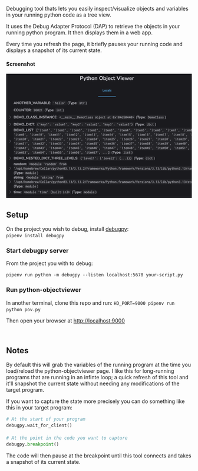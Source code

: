 Debugging tool thats lets you easily inspect/visualize objects and variables in your running python code as a tree view.  

It uses the Debug Adapter Protocol (DAP) to retrieve the objects in your running python program. It then displays them in a web app.  

Every time you refresh the page, it briefly pauses your running code and displays a snapshot of its current state.  



#### Screenshot
![Screenshot](screenshot.png)


## Setup
On the project you wish to debug, install [debugpy](https://github.com/microsoft/debugpy):  
`pipenv install debugpy`



### Start debugpy server
From the project you with to debug:
```
pipenv run python -m debugpy --listen localhost:5678 your-script.py
```

### Run python-objectviewer
In another terminal, clone this repo and run:
`HD_PORT=9000 pipenv run python pov.py`

Then open your browser at [http://localhost:9000](http://localhost:9000)

&nbsp; 

## Notes
By default this will grab the variables of the running program at the time you load/reload the python-objectviewer page. I like this for long-running programs that are running in an infinte loop; a quick refresh of this tool and it'll snapshot the current state without needing any modifications of the target program. 

If you want to capture the state more precisely you can do something like this in your target program:

```python
# At the start of your program
debugpy.wait_for_client()

# At the point in the code you want to capture
debugpy.breakpoint()
```

The code will then pause at the breakpoint until this tool connects and takes a snapshot of its current state. 